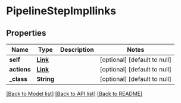 # PipelineStepImpllinks
## Properties

| Name | Type | Description | Notes |
|------------ | ------------- | ------------- | -------------|
| **self** | [**Link**](Link.md) |  | [optional] [default to null] |
| **actions** | [**Link**](Link.md) |  | [optional] [default to null] |
| **\_class** | **String** |  | [optional] [default to null] |

[[Back to Model list]](../README.md#documentation-for-models) [[Back to API list]](../README.md#documentation-for-api-endpoints) [[Back to README]](../README.md)

